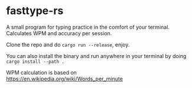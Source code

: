 # fasttype-rs
A small program for typing practice in the comfort of your terminal.
Calculates WPM and accuracy per session.

Clone the repo and do ```cargo run --release```, enjoy.

You can also install the binary and run anywhere in your terminal by doing
```cargo install --path .```

WPM calculation is based on https://en.wikipedia.org/wiki/Words_per_minute

